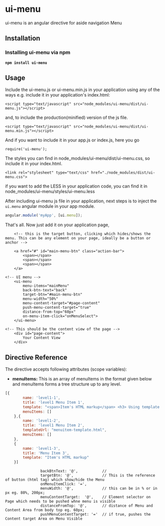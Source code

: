# ui-menu
ui-menu is an angular directive for aside navigation Menu
## Installation
### Installing ui-menu via npm
**`npm install ui-menu`**

## Usage
Include the ui-menu.js or ui-menu.min.js in your application using any of the ways e.g.
include it in your application's index.html:
```
<script type="text/javascript" src="node_modules/ui-menu/dist/ui-menu.js"></script>
```
and, to include the production(minified) version of the js file.
```
<script type="text/javascript" src="node_modules/ui-menu/dist/ui-menu.min.js"></script>
```
And if you want to include it in your app.js or index.js, here you go
```
require('ui-menu');
```

The styles you can find in node_modules/ui-menu/dist/ui-menu.css, so include it in your index.html.

```
<link rel="stylesheet" type="text/css" href="./node_modules/dist/ui-menu.css">
```
if you want to add the LESS in your application code, you can find it in node_modules/ui-menu/styles/ui-menu.less

After including ui-menu js file in your application, next steps is to inject the ```ui.menu``` angular module in your app module.

```javascript
angular.module('myApp', [ui.menu]);
```

That's all. Now just add it on your application page,
```
	<!-- this is the target button, clicking which hides/shows the menu. This can be any element on your page, ideally be a button or anchor -->

	<a href="#" id="main-menu-btn" class="action-bar">
		<span></span>
		<span></span>
		<span></span>
	</a>

<!-- UI menu -->
	<ui-menu
		menu-items="mainMenu"
		back-btn-text="back"
		target-btn="#main-menu-btn"
		menu-width="50%"
		menu-content-target="#page-content"
		push-menu-content-target="true"
		distance-from-top="60px"
		on-menu-item-click="onMenuSelect">
	</ui-menu>

<!-- This should be the content view of the page -->
	<div id="page-content">
		Your Content View
	</div>
```

## Directive Reference
The directive accepts following attributes (scope variables):

- **menuItems:**
	This is an array of menuItems in the format given below and menuItems forms a tree structure up to any level.
``` javascript
[{
		name: 'level1-1',
		title: 'level1 Menu Item 1',
		template: "<span>Item's HTML markup</span> <h3> Using template or templateUrl</h3>",
		menuItems: []
	},{
		name: 'level1-2',
		title: 'level1 Menu Item 2',
		templateUrl: "menuitem-template.html",
		menuItems: []
	},
	{
		name: 'level1-3',
		title: 'Menu Item 3',
		template: "Item's HTML markup"
	}]
```
```
                backBtnText: '@',           //
                targetBtn: '@',             // This is the reference of button (html tag) which show/hide the Menu
                onMenuItemClick: '=',
                menuWidth: '@',             // this can be in % or in px eg. 80%, 200px;
                menuContentTarget:  '@',    // Element selector on Page which needs to be pushed whne menu is visible
                distanceFromTop: '@',       // distance of Menu and Content Area from body top eg. 60px;
                pushMenuContentTarget: '='  // if true, pushes the Content target Area on Menu Visible
```
